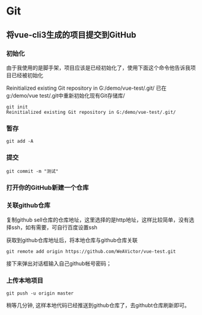 # Git

## 将vue-cli3生成的项目提交到GitHub

### 初始化

由于我使用的是脚手架，项目应该是已经初始化了，使用下面这个命令他告诉我项目已经被初始化

Reinitialized existing Git repository in G:/demo/vue-test/.git/
已在g:/demo/vue test/.git中重新初始化现有Git存储库/

```shell
git init
Reinitialized existing Git repository in G:/demo/vue-test/.git/
```

### 暂存

```shell
git add -A
```

### 提交

```shell
git commit -m "测试"
```

### 打开你的GitHub新建一个仓库

### 关联github仓库

复制github sell仓库的仓库地址，这里选择的是http地址，这样比较简单，没有选择ssh，如有需要，可自行百度设置ssh

获取到github仓库地址后，将本地仓库与github仓库关联

```shell
git remote add origin https://github.com/WeAVictor/vue-test.git
```

接下来弹出对话框输入自己github帐号密码；

### 上传本地项目

```shell
git push -u origin master
```

稍等几分钟,
这样本地代码已经推送到github仓库了，去githubt仓库刷新即可。
